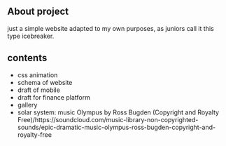 ## About project ##
<p>just a simple website adapted to my own purposes, as juniors call it this type icebreaker.</p>

## contents ##
<ul>
<li> css animation </li>
<li> schema of website</li>
<li> draft of mobile </li>
<li> draft for finance platform </li>
<li> gallery </li>
<li> solar system: music Olympus by Ross Bugden (Copyright and Royalty Free)/https://soundcloud.com/music-library-non-copyrighted-sounds/epic-dramatic-music-olympus-ross-bugden-copyright-and-royalty-free</li>
</ul>

